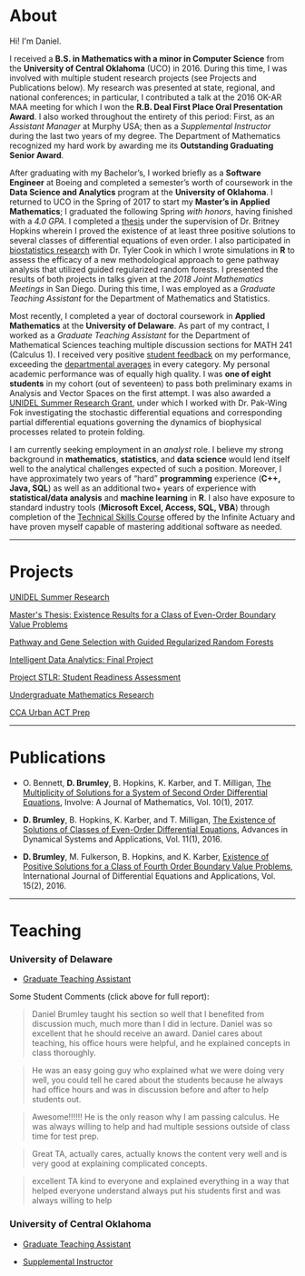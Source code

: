 # About

Hi! I'm Daniel.

I received a **B.S. in Mathematics with a minor in Computer Science** from the **University of Central Oklahoma** (UCO) in 2016. During this time, I was involved with multiple student research projects (see Projects and Publications below). My research was presented at state, regional, and national conferences; in particular, I contributed a talk at the 2016 OK-AR MAA meeting for which I won the **R.B. Deal First Place Oral Presentation Award**. I also worked throughout the entirety of this period: First, as an *Assistant Manager* at Murphy USA; then as a *Supplemental Instructor* during the last two years of my degree. The Department of Mathematics recognized my hard work by awarding me its **Outstanding Graduating Senior Award**. 

After graduating with my Bachelor’s, I worked briefly as a **Software Engineer** at Boeing and completed a semester’s worth of coursework in the **Data Science and Analytics** program at the **University of Oklahoma**. I returned to UCO in the Spring of 2017 to start my **Master’s in Applied Mathematics**; I graduated the following Spring *with honors*, having finished with a *4.0 GPA*. I completed a [thesis](/thesis) under the supervision of Dr. Britney Hopkins wherein I proved the existence of at least three positive solutions to several classes of differential equations of even order. I also participated in [biostatistics research](/genes) with Dr. Tyler Cook in which I wrote simulations in **R** to assess the efficacy of a new methodological approach to gene pathway analysis that utilized guided regularized random forests. I presented the results of both projects in talks given at the *2018 Joint Mathematics Meetings* in San Diego. During this time, I was employed as a *Graduate Teaching Assistant* for the Department of Mathematics and Statistics.

Most recently, I completed a year of doctoral coursework in **Applied Mathematics** at the **University of Delaware**. As part of my contract, I worked as a *Graduate Teaching Assistant* for the Department of Mathematical Sciences teaching multiple discussion sections for MATH 241 (Calculus 1). I received very positive [student feedback](/TEACHING/CourseEvalReport.pdf) on my performance, exceeding the [departmental averages](/TEACHING/DepartmentalAverages.png) in every category. My personal academic performance was of equally high quality. I was **one of eight students** in my cohort (out of seventeen) to pass both preliminary exams in Analysis and Vector Spaces on the first attempt. I was also awarded a [UNIDEL Summer Research Grant](/unidel), under which I worked with Dr. Pak-Wing Fok investigating the stochastic differential equations and corresponding partial differential equations governing the dynamics of biophysical processes related to protein folding. 

I am currently seeking employment in an *analyst* role. I believe my strong background in **mathematics**, **statistics**, and **data science** would lend itself well to the analytical challenges expected of such a position. Moreover, I have approximately two years of “hard” **programming** experience (**C++, Java, SQL**) as well as an additional two+ years of experience with **statistical/data analysis** and **machine learning** in **R**. I also have exposure to standard industry tools (**Microsoft Excel, Access, SQL, VBA**) through completion of the [Technical Skills Course](https://www.theinfiniteactuary.com/skills) offered by the Infinite Actuary and have proven myself capable of mastering additional software as needed.

---

# Projects

[UNIDEL Summer Research](/unidel)

[Master's Thesis: Existence Results for a Class of Even-Order Boundary Value Problems](/thesis)

[Pathway and Gene Selection with Guided Regularized Random Forests](/genes)

[Intelligent Data Analytics: Final Project](/ida)

[Project STLR: Student Readiness Assessment](/stlr)

[Undergraduate Mathematics Research](/undergrad)

[CCA Urban ACT Prep](/act)

---

# Publications

- O. Bennett, **D. Brumley**, B. Hopkins, K. Karber, and T. Milligan, [The Multiplicity of Solutions for a System of Second Order Differential Equations](https://msp.org/involve/2017/10-1/p06.xhtml), Involve: A Journal of Mathematics, Vol. 10(1), 2017.

- **D. Brumley**, B. Hopkins, K. Karber, and T. Milligan, [The Existence of Solutions of Classes of Even-Order Differential Equations](http://campus.mst.edu/adsa/contents/v11n1p2.pdf), Advances in Dynamical Systems and Applications, Vol. 11(1), 2016.

- **D. Brumley**, M. Fulkerson, B. Hopkins, and K. Karber, [Existence of Positive Solutions for a Class of Fourth Order Boundary Value Problems](https://ijpam.eu/en/index.php/ijdea/article/view/3350), International Journal of Differential Equations and Applications, Vol. 15(2), 2016.

---

# Teaching

### University of Delaware

- [Graduate Teaching Assistant](/ud_ta)

Some Student Comments (click above for full report):

> Daniel Brumley taught his section so well that I benefited from discussion much, much more than I did in lecture. Daniel was so excellent that he should receive an award. Daniel cares about teaching, his office hours were helpful, and he explained concepts in class thoroughly.

> He was an easy going guy who explained what we were doing very well, you could tell he cared about the students because he always had office hours and was in discussion before and after to help students out.

> Awesome!!!!!! He is the only reason why I am passing calculus. He was always willing to help and had multiple sessions outside of class time for test prep.

> Great TA, actually cares, actually knows the content very well and is very good at explaining complicated concepts.

> excellent TA kind to everyone and explained everything in a way that helped everyone understand always put his students first and was always willing to help

### University of Central Oklahoma

- [Graduate Teaching Assistant](/uco_ta)

- [Supplemental Instructor](/uco_si)


